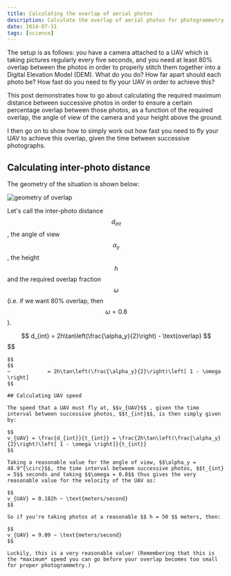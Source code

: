 ```yaml
---
title: Calculating the overlap of aerial photos
description: Calculate the overlap of aerial photos for photogrammetry.
date: 2014-07-31
tags: [science]
---
```


The setup is as follows: you have a camera attached to a UAV which is taking pictures regularly every five seconds, and you need at least 80% overlap between the photos in order to properly stitch them together into a Digital Elevation Model (DEM). What do you do? How far apart should each photo be? How fast do you need to fly your UAV in order to achieve this?

This post demonstrates how to go about calculating the required maximum distance between successive photos in order to ensure a certain percentage overlap between those photos, as a function of the required overlap, the angle of view of the camera and your height above the ground.

I then go on to show how to simply work out how fast you need to fly your UAV to achieve this overlap, given the time between successive photographs.

## Calculating inter-photo distance

The geometry of the situation is shown below:

![geometry of overlap](/media/archive/calculating-overlap/overlap.svg)

Let's call the inter-photo distance $$ d_{int} $$, the angle of view $$ \alpha_y $$, the height $$ h $$ and the required overlap fraction $$ \omega $$ (i.e. if we want 80% overlap, then $$ \omega = 0.8 $$).

$$
d_{int}      = 2h\tan\left(\frac{\alpha_y}{2}\right) - \text{overlap}
$$
$$
~~~~~~~~~~~~~~~~~~ = 2h\tan\left(\frac{\alpha_y}{2}\right) - 2h\omega\tan\left(\frac{\alpha_y}{2}\right)
$$
$$
~            = 2h\tan\left(\frac{\alpha_y}{2}\right)\left[ 1 - \omega \right]
$$

## Calculating UAV speed

The speed that a UAV must fly at, $$v_{UAV}$$ , given the time interval between successive photos, $$t_{int}$$, is then simply given by:

$$
v_{UAV} = \frac{d_{int}}{t_{int}} = \frac{2h\tan\left(\frac{\alpha_y}{2}\right)\left[ 1 - \omega \right]}{t_{int}}
$$

Taking a reasonable value for the angle of view, $$\alpha_y = 48.9^{\circ}$$, the time interval betweem successive photos, $$t_{int} = 5$$ seconds and taking $$\omega = 0.8$$ thus gives the very reasonable value for the velocity of the UAV as:

$$
v_{UAV} = 0.182h ~ \text{meters/second}
$$

So if you're taking photos at a reasonable $$ h = 50 $$ meters, then:

$$
v_{UAV} = 9.09 ~ \text{meters/second}
$$

Luckily, this is a very reasonable value! (Remembering that this is the *maximum* speed you can go before your overlap becomes too small for proper photogrammetry.)

